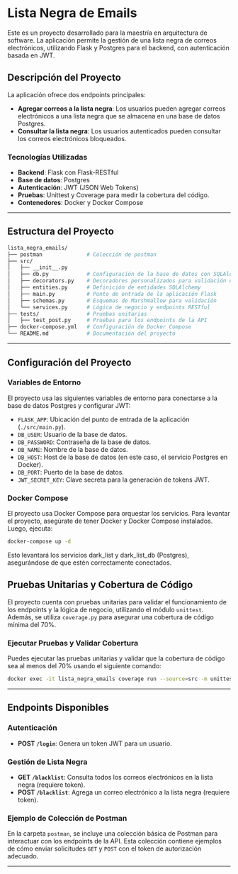 # Lista Negra de Emails

Este es un proyecto desarrollado para la maestría en arquitectura de software. La aplicación permite la gestión de una lista negra de correos electrónicos, utilizando Flask y Postgres para el backend, con autenticación basada en JWT.

## Descripción del Proyecto

La aplicación ofrece dos endpoints principales:

- **Agregar correos a la lista negra**: Los usuarios pueden agregar correos electrónicos a una lista negra que se almacena en una base de datos Postgres.
- **Consultar la lista negra**: Los usuarios autenticados pueden consultar los correos electrónicos bloqueados.

### Tecnologías Utilizadas

- **Backend**: Flask con Flask-RESTful
- **Base de datos**: Postgres
- **Autenticación**: JWT (JSON Web Tokens)
- **Pruebas**: Unittest y Coverage para medir la cobertura del código.
- **Contenedores**: Docker y Docker Compose

---

## Estructura del Proyecto

```bash
lista_negra_emails/
├── postman              # Colección de postman
├── src/
│   ├── __init__.py
│   ├── db.py            # Configuración de la base de datos con SQLAlchemy
│   ├── decorators.py    # Decoradores personalizados para validación de JWT
│   ├── entities.py      # Definición de entidades SQLAlchemy
│   ├── main.py          # Punto de entrada de la aplicación Flask
│   ├── schemas.py       # Esquemas de Marshmallow para validación
│   └── services.py      # Lógica de negocio y endpoints RESTful
├── tests/               # Pruebas unitarias
│   ├── test_post.py     # Pruebas para los endpoints de la API
├── docker-compose.yml   # Configuración de Docker Compose
└── README.md            # Documentación del proyecto
```
---

## Configuración del Proyecto

### Variables de Entorno

El proyecto usa las siguientes variables de entorno para conectarse a la base de datos Postgres y configurar JWT:

- `FLASK_APP`: Ubicación del punto de entrada de la aplicación (`./src/main.py`).
- `DB_USER`: Usuario de la base de datos.
- `DB_PASSWORD`: Contraseña de la base de datos.
- `DB_NAME`: Nombre de la base de datos.
- `DB_HOST`: Host de la base de datos (en este caso, el servicio Postgres en Docker).
- `DB_PORT`: Puerto de la base de datos.
- `JWT_SECRET_KEY`: Clave secreta para la generación de tokens JWT.

### Docker Compose

El proyecto usa Docker Compose para orquestar los servicios. Para levantar el proyecto, asegúrate de tener Docker y Docker Compose instalados. Luego, ejecuta:

```bash
docker-compose up -d
```
Esto levantará los servicios dark_list y dark_list_db (Postgres), asegurándose de que estén correctamente conectados.

## Pruebas Unitarias y Cobertura de Código

El proyecto cuenta con pruebas unitarias para validar el funcionamiento de los endpoints y la lógica de negocio, utilizando el módulo `unittest`. Además, se utiliza `coverage.py` para asegurar una cobertura de código mínima del 70%.

### Ejecutar Pruebas y Validar Cobertura

Puedes ejecutar las pruebas unitarias y validar que la cobertura de código sea al menos del 70% usando el siguiente comando:

```bash
docker exec -it lista_negra_emails coverage run --source=src -m unittest discover -s tests && docker exec -it lista_negra_emails coverage report --fail-under=70
```
---

## Endpoints Disponibles

### Autenticación

- **POST `/login`**: Genera un token JWT para un usuario.

### Gestión de Lista Negra

- **GET `/blacklist`**: Consulta todos los correos electrónicos en la lista negra (requiere token).
- **POST `/blacklist`**: Agrega un correo electrónico a la lista negra (requiere token).

### Ejemplo de Colección de Postman

En la carpeta `postman`, se incluye una colección básica de Postman para interactuar con los endpoints de la API. Esta colección contiene ejemplos de cómo enviar solicitudes `GET` y `POST` con el token de autorización adecuado.

---

